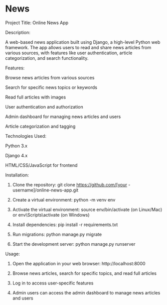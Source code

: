 # News
Project Title: Online News App

Description:

A web-based news application built using Django, a high-level Python web framework. The app allows users to read and share news articles from various sources, with features like user authentication, article categorization, and search functionality.

Features:

Browse news articles from various sources

Search for specific news topics or keywords

Read full articles with images 

User authentication and authorization

Admin dashboard for managing news articles and users

Article categorization and tagging

Technologies Used:

Python 3.x

Django 4.x


HTML/CSS/JavaScript for frontend

Installation:

1. Clone the repository: git clone https://github.com/[your -username]/online-news-app.git

2. Create a virtual environment: python -m venv env

3. Activate the virtual environment: source env/bin/activate (on Linux/Mac) or env\Scripts\activate (on Windows)

4. Install dependencies: pip install -r requirements.txt

5. Run migrations: python manage.py migrate

6. Start the development server: python manage.py runserver

Usage:

1. Open the application in your web browser: http://localhost:8000

2. Browse news articles, search for specific topics, and read full articles

3. Log in to access user-specific features

4. Admin users can access the admin dashboard to manage news articles and users





